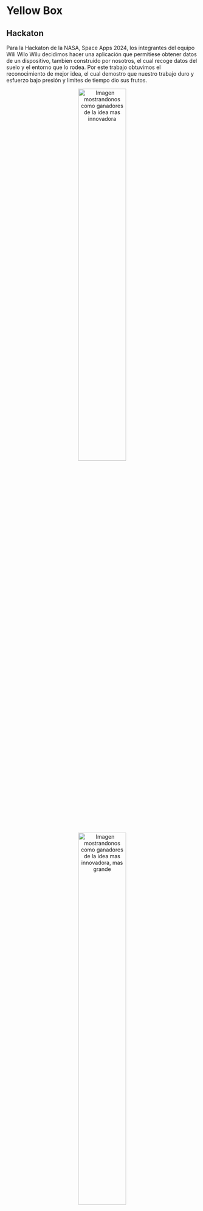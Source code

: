 # Yellow Box 
## Hackaton
Para la Hackaton de la NASA, Space Apps 2024, los integrantes del equipo Wili Wilo Wilu decidimos hacer una aplicación que permitiese obtener datos de un dispositivo, tambien construido por nosotros, el cual recoge datos del suelo y el entorno que lo rodea.
Por este trabajo obtuvimos el reconocimiento de mejor idea, el cual demostro que nuestro trabajo duro y esfuerzo bajo presión y limites de tiempo dio sus frutos.
<p align="center">
  <img src="https://github.com/user-attachments/assets/74558d7f-ae56-41a1-a5a0-42e0a1a0653b" width="50%" alt="Imagen mostrandonos como ganadores de la idea mas innovadora"/>
  <img src="https://github.com/user-attachments/assets/2d2f7360-1112-41b4-bcf8-d7757440fb6d" width="50%" alt="Imagen mostrandonos como ganadores de la idea mas innovadora, mas grande"/>
</p>

Mas info en:
<a href="https://www.instagram.com/p/DBGbIDXsyaS/?utm_source=ig_web_button_share_sheet&igsh=MzRlODBiNWFlZA==" target="_blank">
  <img src="https://upload.wikimedia.org/wikipedia/commons/a/a5/Instagram_icon.png" width="16px" alt="Icono de Instagram"/>
  Instagram
</a>  y [![LinkedIn](https://i.sstatic.net/gVE0j.png) LinkedIn](https://www.linkedin.com/posts/nasa-space-apps-zaragoza_zaragoza-hackathon-nasa-activity-7249474913974075393-56ha?utm_source=share&utm_medium=member_desktop&rcm=ACoAAD03xUABgggLVW9ONvJtdZlb7wc1Q5rqyFc)

## Resumen
El proyecto consiste en un dispositivo gestionado por un ESP32 el cual, al clavarse en el suelo, puede medir diferentes propiedades del suelo y el entorno que le rodea, útil para agricultores para disponer de forma rápida y sencilla dichos datos para realizar estimaciones del estado de sus cultivos y actuar en consecuencia.

A su vez, los dispositivos se conectan via bluetooth a una aplicación android donde se muestra la información, a tiempo real, comodamente para el agricultor. Esta tambien posee un historico del cambio de las diferentes mediciones y una conexión con la API de la NASA para obtener datos satelitales de la zona

<p align="center">
  <img alt="Imagen con la pantalla principal de la aplicación" src="https://github.com/user-attachments/assets/34946176-a731-4f8f-8531-e502f885f7c8"/>
</p>

## Parte Electrónica
Para la codificación de la parte electrónica, está disponible dentro de la carpeta [Arduino](/Arduino/) el archivo usado con el programa para programar en arduinos (Tambien válido en ESP32)

## Autores
César Tejero Manovel - @Chechere

Diego Lopez Esteban (Autor de la parte electronica)




